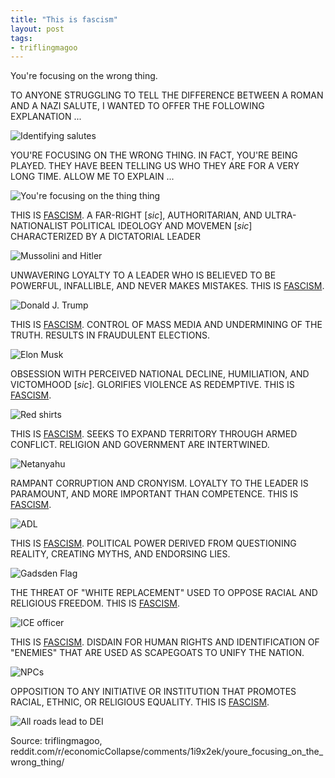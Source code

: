 ```yaml
---
title: "This is fascism"
layout: post
tags:
- triflingmagoo
---
```


You're focusing on the wrong thing.

TO ANYONE STRUGGLING TO TELL THE DIFFERENCE BETWEEN A ROMAN AND A NAZI SALUTE, I WANTED TO OFFER THE FOLLOWING EXPLANATION ...

![Identifying salutes](/assets/2025-01-25-01-this-is-fascism.jpg "Identifying salutes")

YOU'RE FOCUSING ON THE WRONG THING. IN FACT, YOU'RE BEING PLAYED. THEY HAVE BEEN TELLING US WHO THEY ARE FOR A VERY LONG TIME. ALLOW ME TO EXPLAIN ...

![You're focusing on the thing thing](/assets/2025-01-25-02-this-is-fascism.jpg "You're focusing on the thing thing")

THIS IS [FASCISM](https://www.gregraven.org/stories/definitionisms.html). A FAR-RIGHT [*sic*], AUTHORITARIAN, AND ULTRA-NATIONALIST POLITICAL IDEOLOGY AND MOVEMEN [*sic*] CHARACTERIZED BY A DICTATORIAL LEADER

![Mussolini and Hitler](/assets/2025-01-25-03-this-is-fascism.jpg "Mussolini and Hitler")

UNWAVERING LOYALTY TO A LEADER WHO IS BELIEVED TO BE POWERFUL, INFALLIBLE, AND NEVER MAKES MISTAKES. THIS IS [FASCISM](https://www.gregraven.org/stories/definitionisms.html).

![Donald J. Trump](/assets/2025-01-25-04-this-is-fascism.jpg "Donald J. Trump")

THIS IS [FASCISM](https://www.gregraven.org/stories/definitionisms.html). CONTROL OF MASS MEDIA AND UNDERMINING OF THE TRUTH. RESULTS IN
FRAUDULENT ELECTIONS.

![Elon Musk](/assets/2025-01-25-05-this-is-fascism.jpg "Elon Musk")

OBSESSION WITH PERCEIVED NATIONAL DECLINE, HUMILIATION, AND VICTOMHOOD [*sic*]. GLORIFIES VIOLENCE AS REDEMPTIVE. THIS IS [FASCISM](https://www.gregraven.org/stories/definitionisms.html).

![Red shirts](/assets/2025-01-25-06-this-is-fascism.jpg "Red shirts")

THIS IS [FASCISM](https://www.gregraven.org/stories/definitionisms.html). SEEKS TO EXPAND TERRITORY THROUGH ARMED CONFLICT. RELIGION AND GOVERNMENT ARE INTERTWINED.

![Netanyahu](/assets/2025-01-25-07-this-is-fascism.jpg "Netanyahu")

RAMPANT CORRUPTION AND CRONYISM. LOYALTY TO THE LEADER IS PARAMOUNT, AND MORE IMPORTANT THAN COMPETENCE. THIS IS [FASCISM](https://www.gregraven.org/stories/definitionisms.html).

![ADL](/assets/2025-01-25-08-this-is-fascism.jpg "ADL")

THIS IS [FASCISM](https://www.gregraven.org/stories/definitionisms.html). POLITICAL POWER DERIVED FROM QUESTIONING REALITY, CREATING MYTHS, AND ENDORSING LIES.

![Gadsden Flag](/assets/2025-01-25-09-this-is-fascism.jpg "Gadsden Flag")

THE THREAT OF "WHITE REPLACEMENT" USED TO OPPOSE RACIAL AND RELIGIOUS FREEDOM. THIS IS [FASCISM](https://www.gregraven.org/stories/definitionisms.html).

![ICE officer](/assets/2025-01-25-10-this-is-fascism.jpg "ICE officer")

THIS IS [FASCISM](https://www.gregraven.org/stories/definitionisms.html). DISDAIN FOR HUMAN RIGHTS AND IDENTIFICATION OF "ENEMIES" THAT ARE USED AS SCAPEGOATS TO UNIFY THE NATION.

![NPCs](/assets/2025-01-25-11-this-is-fascism.jpg "NPCs")

OPPOSITION TO ANY INITIATIVE OR INSTITUTION THAT PROMOTES RACIAL, ETHNIC, OR RELIGIOUS EQUALITY. THIS IS [FASCISM](https://www.gregraven.org/stories/definitionisms.html).

![All roads lead to DEI](/assets/2025-01-25-12-this-is-fascism.jpg "All roads lead to DEI")

Source: triflingmagoo, reddit.com/r/economicCollapse/comments/1i9x2ek/youre_focusing_on_the_wrong_thing/
